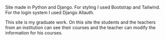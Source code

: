 Site made in Python and Django.
For styling I used Bootstrap and Tailwind.
For the login system I used Django Allauth.

This site is my graduate work.
On this site the students and the teachers from an institution can see their courses and the teacher can modify the information for his courses.
